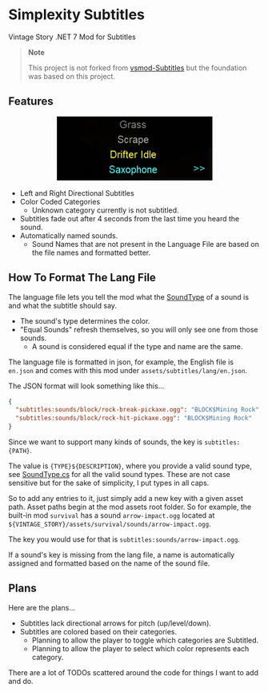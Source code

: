 # Simplexity Subtitles

Vintage Story .NET 7 Mod for Subtitles

> **Note**
> 
> This project is not forked from [vsmod-Subtitles](https://github.com/chriswa/vsmod-Subtitles)
but the foundation was based on this project.

## Features
<p align="center">
  <img src="images/Demo%20Subtitle.png">
</p>

- Left and Right Directional Subtitles
- Color Coded Categories
  - Unknown category currently is not subtitled.
- Subtitles fade out after 4 seconds from the last time you heard the sound.
- Automatically named sounds.
  - Sound Names that are not present in the Language File are based on the file names and formatted better.

## How To Format The Lang File

The language file lets you tell the mod what the [SoundType](https://github.com/Simplexity-Development/SimplexitySubtitles/blob/main/Subtitles/SoundType.cs)
of a sound is and what the subtitle should say.

- The sound's type determines the color.
- "Equal Sounds" refresh themselves, so you will only see one from those sounds.
  - A sound is considered equal if the type and name are the same.

The language file is formatted in json, for example,
the English file is `en.json` and comes with this mod under `assets/subtitles/lang/en.json`.

The JSON format will look something like this...

```json
{
  "subtitles:sounds/block/rock-break-pickaxe.ogg": "BLOCK$Mining Rock",
  "subtitles:sounds/block/rock-hit-pickaxe.ogg": "BLOCK$Mining Rock"
}
```

Since we want to support many kinds of sounds, the key is `subtitles:{PATH}`.

The value is `{TYPE}${DESCRIPTION}`, where you provide a valid sound type,
see [SoundType.cs](https://github.com/Simplexity-Development/SimplexitySubtitles/blob/main/Subtitles/SoundType.cs)
for all the valid sound types. These are not case sensitive but for the sake of simplicity, I put types in all caps.

So to add any entries to it, just simply add a new key with a given asset path.
Asset paths begin at the mod assets root folder.
So for example, the built-in mod `survival` has a sound `arrow-impact.ogg`
located at `${VINTAGE_STORY}/assets/survival/sounds/arrow-impact.ogg`.

The key you would use for that is `subtitles:sounds/arrow-impact.ogg`.

If a sound's key is missing from the lang file,
a name is automatically assigned and formatted based on the name of the sound file.

## Plans

Here are the plans...

- Subtitles lack directional arrows for pitch (up/level/down).
- Subtitles are colored based on their categories.
  - Planning to allow the player to toggle which categories are Subtitled.
  - Planning to allow the player to select which color represents each category.

There are a lot of TODOs scattered around the code for things I want to add and do.
